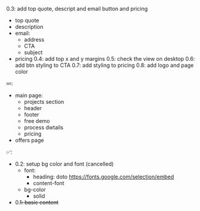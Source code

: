 0.3: add top quote, descript and email button and pricing
  - top quote
  - description
  - email:
    - address
    - CTA
    - subject
  - pricing
0.4: add top x and y margins
0.5: check the view on desktop
0.6: add btn styling to CTA
0.7: add styling to pricing
0.8: add logo and page color

💤:
  - main page:
    - projects section
    - header
    - footer
    - free demo
    - process dwtails
    - pricing
  - offers page

✅:
- 0.2: setup bg color and font (cancelled)
  - font: 
    - heading: doto https://fonts.google.com/selection/embed
    - content-font
  - bg-color
    - solid
- 0.~~1: basic content~~
